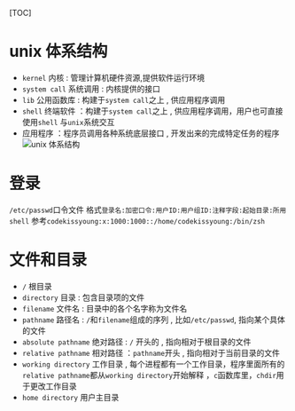 [TOC]
# unix 体系结构
* `kernel` 内核 : 管理计算机硬件资源,提供软件运行环境
* `system call` 系统调用 : 内核提供的接口
* `lib` 公用函数库 : 构建于`system call`之上 , 供应用程序调用
* `shell` 终端软件 ：构建于`system call`之上 , 供应用程序调用，用户也可直接使用`shell` 与`unix`系统交互
* 应用程序 ：程序员调用各种系统底层接口 , 开发出来的完成特定任务的程序
![unix 体系结构](http://upload-images.jianshu.io/upload_images/196765-395519b82494c557.jpeg?imageMogr2/auto-orient/strip%7CimageView2/2/w/1240)

# 登录
`/etc/passwd`口令文件
格式`登录名:加密口令:用户ID:用户组ID:注释字段:起始目录:所用shell`
参考`codekissyoung:x:1000:1000::/home/codekissyoung:/bin/zsh`

# 文件和目录
* `/` 根目录
* `directory` 目录 : 包含目录项的文件
* `filename` 文件名 : 目录中的各个名字称为文件名 
* `pathname` 路径名 : `/`和`filename`组成的序列 , 比如`/etc/passwd`, 指向某个具体的文件
* `absolute pathname` 绝对路径 : `/` 开头的 , 指向相对于根目录的文件
* `relative pathname` 相对路径 ：`pathname`开头 , 指向相对于当前目录的文件
* `working directory` 工作目录 , 每个进程都有一个工作目录，程序里面所有的`relative pathname`都从`working directory`开始解释  ，`c`函数库里，`chdir`用于更改工作目录
* `home directory` 用户主目录
